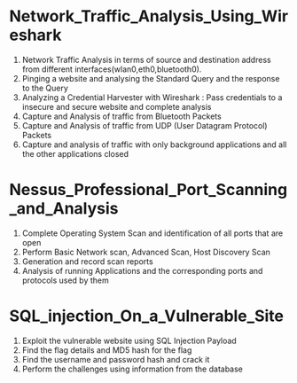# Network_Traffic_Analysis_Using_Wireshark
1. Network Traffic Analysis in terms of source and destination address from different interfaces(wlan0,eth0,bluetooth0).
2. Pinging a website and analysing  the Standard Query and the response to the Query
3. Analyzing a Credential Harvester with Wireshark : Pass credentials to a insecure and secure website and complete analysis
5. Capture and Analysis of traffic from Bluetooth Packets
6. Capture and Analysis of traffic from UDP (User Datagram Protocol) Packets
7. Capture and analysis of traffic with only background applications and all the other applications closed

# Nessus_Professional_Port_Scanning_and_Analysis
1. Complete Operating System Scan and identification of all ports that are open
2. Perform Basic Network scan, Advanced Scan, Host Discovery Scan
3. Generation and record scan reports
4. Analysis of running Applications and the corresponding ports and protocols used by them

# SQL_injection_On_a_Vulnerable_Site
1. Exploit the vulnerable website using SQL Injection Payload
2. Find the flag details and MD5 hash for the flag
3. Find the username and password hash and crack it
4. Perform the challenges using information from the database 

